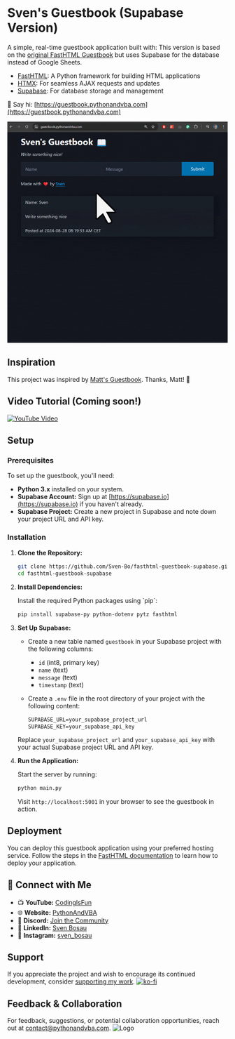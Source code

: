 # Sven's Guestbook (Supabase Version)

A simple, real-time guestbook application built with:
This version is based on the [original FastHTML Guestbook](https://github.com/Sven-Bo/fasthtml-guestbook) but uses Supabase for the database instead of Google Sheets.

- [FastHTML](https://fastht.ml): A Python framework for building HTML applications
- [HTMX](https://htmx.org): For seamless AJAX requests and updates
- [Supabase](https://supabase.io): For database storage and management

👋 Say hi: [https://guestbook.pythonandvba.com](https://guestbook.pythonandvba.com)

![Website Demo](assets/demo.gif)


## Inspiration
This project was inspired by [Matt's Guestbook](https://github.com/mattppal/fasthtml-guestbook/tree/main). Thanks, Matt! 🙏


## Video Tutorial (Coming soon!)
[![YouTube Video](https://img.youtube.com/vi/XXX/0.jpg)](https://youtu.be/XXX)

## Setup

### Prerequisites

To set up the guestbook, you'll need:

- **Python 3.x** installed on your system.
- **Supabase Account:** Sign up at [https://supabase.io](https://supabase.io) if you haven't already.
- **Supabase Project:** Create a new project in Supabase and note down your project URL and API key.

### Installation

1. **Clone the Repository:**

   ```bash
   git clone https://github.com/Sven-Bo/fasthtml-guestbook-supabase.git
   cd fasthtml-guestbook-supabase
   ```

2. **Install Dependencies:**

   Install the required Python packages using \`pip\`:

   ```bash
   pip install supabase-py python-dotenv pytz fasthtml
   ```

3. **Set Up Supabase:**

   - Create a new table named `guestbook` in your Supabase project with the following columns:
     - `id` (int8, primary key)
     - `name` (text)
     - `message` (text)
     - `timestamp` (text)

   - Create a `.env` file in the root directory of your project with the following content:
     ```
     SUPABASE_URL=your_supabase_project_url
     SUPABASE_KEY=your_supabase_api_key
     ```
   Replace `your_supabase_project_url` and `your_supabase_api_key` with your actual Supabase project URL and API key.

4. **Run the Application:**

   Start the server by running:

   ```bash
   python main.py
   ```

   Visit `http://localhost:5001` in your browser to see the guestbook in action.

## Deployment

You can deploy this guestbook application using your preferred hosting service. Follow the steps in the [FastHTML documentation](https://docs.fastht.ml/tutorials/by_example.html#deploying-your-app) to learn how to deploy your application.

## 🤝 Connect with Me
- 📺 **YouTube:** [CodingIsFun](https://youtube.com/c/CodingIsFun)
- 🌐 **Website:** [PythonAndVBA](https://pythonandvba.com)
- 💬 **Discord:** [Join the Community](https://pythonandvba.com/discord)
- 💼 **LinkedIn:** [Sven Bosau](https://www.linkedin.com/in/sven-bosau/)
- 📸 **Instagram:** [sven_bosau](https://www.instagram.com/sven_bosau/)

## Support 
If you appreciate the project and wish to encourage its continued development, consider [supporting my work](https://pythonandvba.com/coffee-donation).
[![ko-fi](https://ko-fi.com/img/githubbutton_sm.svg)](https://pythonandvba.com/coffee-donation)

## Feedback & Collaboration
For feedback, suggestions, or potential collaboration opportunities, reach out at contact@pythonandvba.com.
![Logo](https://www.pythonandvba.com/banner-img)
